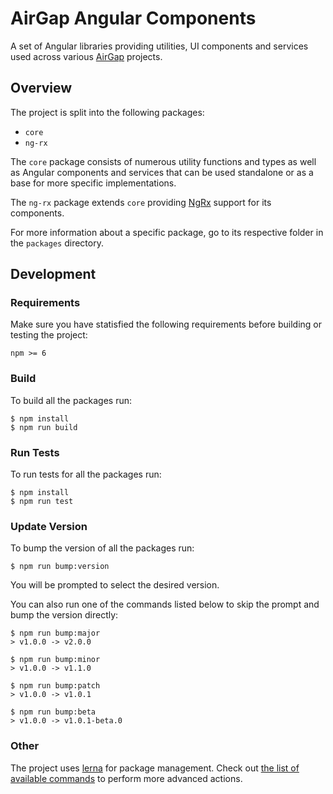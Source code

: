 # AirGap Angular Components

A set of Angular libraries providing utilities, UI components and services used across various [AirGap](https://airgap.it/) projects.

## Overview

The project is split into the following packages:
- `core`
- `ng-rx`

The `core` package consists of numerous utility functions and types as well as Angular components and services that can be used standalone or as a base for more specific implementations.

The `ng-rx` package extends `core` providing [NgRx](https://ngrx.io/) support for its components.

For more information about a specific package, go to its respective folder in the `packages` directory. 

## Development

### Requirements

Make sure you have statisfied the following requirements before building or testing the project:
```
npm >= 6
```

### Build

To build all the packages run:

```
$ npm install
$ npm run build
```

### Run Tests

To run tests for all the packages run:

```
$ npm install
$ npm run test
```

### Update Version

To bump the version of all the packages run:
```
$ npm run bump:version
```
You will be prompted to select the desired version.

You can also run one of the commands listed below to skip the prompt and bump the version directly:

```
$ npm run bump:major
> v1.0.0 -> v2.0.0

$ npm run bump:minor
> v1.0.0 -> v1.1.0

$ npm run bump:patch
> v1.0.0 -> v1.0.1

$ npm run bump:beta
> v1.0.0 -> v1.0.1-beta.0
```

### Other

The project uses [lerna](https://lerna.js.org/) for package management. Check out [the list of available commands](https://lerna.js.org/#commands) to perform more advanced actions.